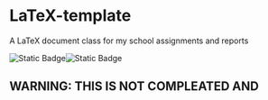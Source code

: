 # LaTeX-template
A LaTeX document class for my school assignments and reports

![Static Badge](https://img.shields.io/badge/Works_on-my_machine-blue?style=for-the-badge)![Static Badge](https://img.shields.io/badge/Not-working-Red?style=for-the-badge&color=f01414)

## WARNING: THIS IS NOT COMPLEATED AND 
